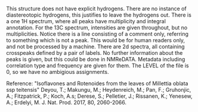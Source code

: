 This structure does not have explicit hydrogens. There are no instance of diastereotopic hydrogens, this justifies to leave the hydrogens out. There is a one 1H spectrum, where all peaks have multiplicity and integral annotation. For the 13C spectrum, intensities are given throughout, but no multiplicities. Notice there is a line consisting of a comment only, referring to something which is not a peak. This would be for human readers only, and not be processed by a machine. There are 2d spectra, all containing crosspeaks defined by a pair of labels. No further information about the peaks is given, but this could be done in NMReDATA. Metadata including correlation type and frequency are given for them. The LEVEL of the file is 0, so we have no ambigious assignments.

Reference: "Isoflavones and Rotenoides from the leaves of Millettia oblata ssp teitensis" Deyou, T.; Makungu, M.; Heydenreich, M.; Pan, F.; Gruhonjic, A.; Fitzpatrick, P.; Koch, A.s; Derese, S.; Pelletier, J.; Rissanen, K.; Yenesew, A.; Erdelyi, M. J. Nat. Prod. 2017, 80, 2060-2066.